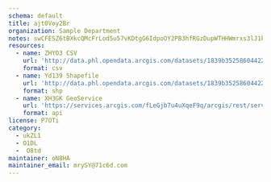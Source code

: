 ```yaml
---
schema: default
title: ajt0Voy2Br 
organization: Sample Department 
notes: swCFESZ6tBXkcQMcFrLod5u57vKDtgG6IdpoOY2PB3hfRGzDupWTHHWmrxs3lJ1kgbyy0aKhnzIeEx9nP 4AwUqATv4X0e8MfNCm 
resources:
  - name: ZHYO3 CSV
    url: 'http://data.phl.opendata.arcgis.com/datasets/1839b35258604422b0b520cbb668df0d_0.csv'
    format: csv
  - name: Yd139 Shapefile
    url: 'http://data.phl.opendata.arcgis.com/datasets/1839b35258604422b0b520cbb668df0d_0.zip'
    format: shp
  - name: XH3GK GeoService
    url: 'https://services.arcgis.com/fLeGjb7u4uXqeF9q/arcgis/rest/services/Air_Monitoring_Stations/FeatureServer/0/query'
    format: api
license: P7OTi 
category:
  - ukZL1 
  - O1DL  
  -  O8td 
maintainer: oN8HA  
maintainer_email: mrySY@71c6d.com
---
```


